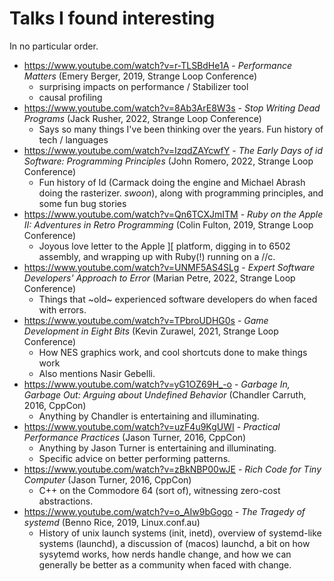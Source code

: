 # Talks I found interesting

In no particular order.

* https://www.youtube.com/watch?v=r-TLSBdHe1A - _Performance Matters_ (Emery Berger, 2019, Strange Loop Conference)
    - surprising impacts on performance / Stabilizer tool
    - causal profiling
* https://www.youtube.com/watch?v=8Ab3ArE8W3s - _Stop Writing Dead Programs_ (Jack Rusher, 2022, Strange Loop Conference)
    - Says so many things I've been thinking over the years.  Fun history of tech / languages
* https://www.youtube.com/watch?v=IzqdZAYcwfY - _The Early Days of id Software: Programming Principles_ (John Romero, 2022, Strange Loop Conference)
    - Fun history of Id (Carmack doing the engine and Michael Abrash doing the rasterizer. _swoon_), along with programming principles, and some fun bug stories
* https://www.youtube.com/watch?v=Qn6TCXJmITM - _Ruby on the Apple II: Adventures in Retro Programming_ (Colin Fulton, 2019, Strange Loop Conference)
    - Joyous love letter to the Apple ][ platform, digging in to 6502 assembly, and wrapping up with Ruby(!) running on a //c.
* https://www.youtube.com/watch?v=UNMF5AS4SLg - _Expert Software Developers' Approach to Error_ (Marian Petre, 2022, Strange Loop Conference)
    - Things that ~old~ experienced software developers do when faced with errors.
* https://www.youtube.com/watch?v=TPbroUDHG0s - _Game Development in Eight Bits_ (Kevin Zurawel, 2021, Strange Loop Conference)
    - How NES graphics work, and cool shortcuts done to make things work
    - Also mentions Nasir Gebelli.
* https://www.youtube.com/watch?v=yG1OZ69H_-o - _Garbage In, Garbage Out: Arguing about Undefined Behavior_ (Chandler Carruth, 2016, CppCon)
    - Anything by Chandler is entertaining and illuminating.
* https://www.youtube.com/watch?v=uzF4u9KgUWI - _Practical Performance Practices_ (Jason Turner, 2016, CppCon)
    - Anything by Jason Turner is entertaining and illuminating.
    - Specific advice on better performing patterns.
* https://www.youtube.com/watch?v=zBkNBP00wJE - _Rich Code for Tiny Computer_ (Jason Turner, 2016, CppCon)
    - C++ on the Commodore 64 (sort of), witnessing zero-cost abstractions.
* https://www.youtube.com/watch?v=o_AIw9bGogo - _The Tragedy of systemd_ (Benno Rice, 2019, Linux.conf.au)
    - History of unix launch systems (init, inetd), overview of systemd-like systems (launchd), a discussion of (macos) launchd, a bit on how sysytemd works, how nerds handle change, and how we can generally be better as a community when faced with change.

